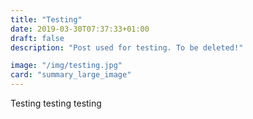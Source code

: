 ```yaml
---
title: "Testing"
date: 2019-03-30T07:37:33+01:00
draft: false
description: "Post used for testing. To be deleted!"

image: "/img/testing.jpg"
card: "summary_large_image"
---
```


Testing testing testing

<!-- {{< figure src="/img/testing.jpg" >}} -->